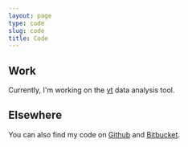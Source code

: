 ```yaml
---
layout: page
type: code
slug: code
title: Code
---
```


## Work

Currently, I'm working on the [yt](https://bitbucket.org/yt_analysis/yt) data analysis tool.

## Elsewhere

You can also find my code on [Github](https://github.com/astrohckr) and [Bitbucket](https://bitbucket.org/astrohckr).
